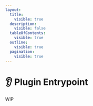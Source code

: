 ```yaml
---
layout:
  title:
    visible: true
  description:
    visible: false
  tableOfContents:
    visible: true
  outline:
    visible: true
  pagination:
    visible: true
---
```


# 👂 Plugin Entrypoint

WIP

<figure><img src="https://cdn.discordapp.com/attachments/919655852724604978/1187893096810303590/gnarpycake.mp4?ex=65988aa8&#x26;is=658615a8&#x26;hm=6ed671a6bb371cf9f89412317dc38e1b60a33a9294422d884eba32c207eff126&#x26;" alt=""><figcaption></figcaption></figure>
